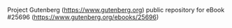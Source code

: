 Project Gutenberg (https://www.gutenberg.org) public repository for eBook #25696 (https://www.gutenberg.org/ebooks/25696)
